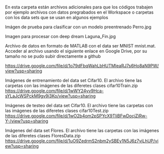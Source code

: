 En esta carpeta están archivos adicionales para que los códigos trabajen por ejemplo archivos con datos pregrabados en el Workspace o carpetas con los data sets 
que se usan en algunos ejemplos

Imágen de prueba para clasificar con un modelo preentrenado
Perro.jpg

Imagen para procesar con deep dream
Laguna_Fin.jpg

Archivo de datos en formato de MATLAB con el data ser MNIST mnist.mat. Acceder al archivo usando el siguiente enlace en Google Drive, por su tamaño no se pudo subir directamente a github

https://drive.google.com/file/d/1o79dFbqWahLbHUTMIeaRJ7s6Ho8aN9PW/view?usp=sharing


Imágenes de entrenamiento del data set Cifar10. El archivo tiene las carpetas con las imágenes de las diferetes clases
cifar10Train.zip
https://drive.google.com/file/d/1wWY24yv9Hca-sYLaJcWSPckM9gv9i3Ko/view?usp=sharing

Imágenes de testeo del data set Cifar10. El archivo tiene las carpetas con las imágenes de las diferetes clases
cifar10Test.zip
https://drive.google.com/file/d/1wO2b4om2pSPYcX9TliBFwDocjZiRw-Y-/view?usp=sharing

Imágenes del data set Flores. El archivo tiene las carpetas con las imágenes de las diferetes clases
FloresData.zip
https://drive.google.com/file/d/1uO9ZedrmS2nbm2ySBEy1N5J6z7vjLhUP/view?usp=sharing
